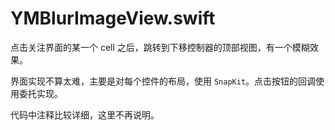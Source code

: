 # YMBlurImageView.swift

点击关注界面的某一个 cell 之后，跳转到下移控制器的顶部视图，有一个模糊效果。

界面实现不算太难，主要是对每个控件的布局，使用 `SnapKit`。点击按钮的回调使用委托实现。

代码中注释比较详细，这里不再说明。